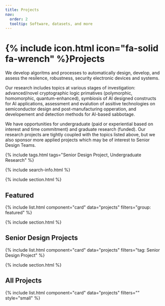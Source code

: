 ```yaml
---
title: Projects
nav:
  order: 2
  tooltip: Software, datasets, and more
---
```


# {% include icon.html icon="fa-solid fa-wrench" %}Projects

We develop algoritms and processes to automatically design, develop, and assess the resilence, robustness, security electronic devices and systems. 

Our research includes topics at various stages of investigation:  advanced/novel cryptographic logic primatives (polymorphic, homomorphic, quantum-enhanced), symbiosis of AI designed constructs for AI applications, assessment and evalution of assitive technologies on  semiconductor design and post-manufacturing opperation, and developement and detection methods for AI-based sabbotage. 

We have opportunities for undergraduate (paid or experiential based on interest and time commitment) and graduate research (funded). Our research projects are tightly coupled with the topics listed above, but we also sponsor more applied projects which may be of interest to Senior Design Teams.


{% include tags.html tags="Senior Design Project, Undergraduate Research" %}

{% include search-info.html %}

{% include section.html %}

## Featured

{% include list.html component="card" data="projects" filters="group: featured" %}

{% include section.html %}

## Senior Design Projects

{% include list.html component="card" data="projects" filters="tag: Senior Design Project" %}


{% include section.html %}

## All Projects

{% include list.html component="card" data="projects" filters="" style="small" %}
